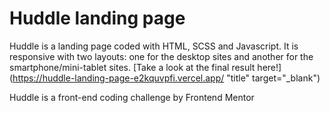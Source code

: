 # Huddle landing page

Huddle is a landing page coded with HTML, SCSS and Javascript. It is responsive with two layouts: one for the desktop sites and another for the smartphone/mini-tablet sites. [Take a look at the final result here!](https://huddle-landing-page-e2kquvpfi.vercel.app/ "title" target="_blank")

Huddle is a front-end coding challenge by Frontend Mentor
